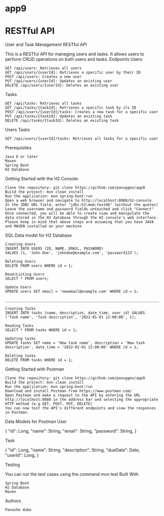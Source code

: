 # app9
 
# RESTful API
 User and Task Management RESTful API

This is a RESTful API for managing users and tasks. It allows users to perform CRUD operations on both users and tasks.
Endpoints
Users

    GET /api/users: Retrieves all users
    GET /api/users/{userId}: Retrieves a specific user by their ID
    POST /api/users: Creates a new user
    PUT /api/users/{userId}: Updates an existing user
    DELETE /api/users/{userId}: Deletes an existing user

Tasks

    GET /api/tasks: Retrieves all tasks
    GET /api/tasks/{taskId}: Retrieves a specific task by its ID
    POST /api/users/{userId}/tasks: Creates a new task for a specific user
    PUT /api/tasks/{taskId}: Updates an existing task
    DELETE /api/tasks/{taskId}: Deletes an existing task

Users Tasks

    GET /api/users/{userId}/tasks: Retrieves all tasks for a specific user


Prerequisites

    Java 8 or later
    Maven
    Spring Boot
    H2 Database


Getting Started with the H2 Console:

    Clone the repository: git clone https://github.com/panuggex/app9
    Build the project: mvn clean install
    Run the application: mvn spring-boot:run
    Open a web browser and navigate to http://localhost:8080/h2-console
    In the JDBC URL field, enter "jdbc:h2:mem:testdb" (without the quotes)
    Leave the username and password fields untouched and click "Connect"
    Once connected, you will be able to create view and manipulate the data stored in the H2 database through the H2 console's web interface.
    Please keep in mind that above steps are assuming that you have JAVA and MAVEN installed on your machine


SQL Data model for H2 Database

    Creating Users
    INSERT INTO USERS (ID, NAME, EMAIL, PASSWORD)
    VALUES (1, 'John Doe', 'johndoe@example.com', 'password123');

    Deleting Users
    DELETE FROM users WHERE id = 1;

    Read/Listing Users
    SELECT * FROM users;

    Update Users
    UPDATE users SET email = 'newemail@example.com' WHERE id = 1;

    _____________________________________________________________________________________________________________________________

    Creating Tasks
    INSERT INTO tasks (name, description, date_time, user_id) VALUES ('Task name', 'Task description', '2022-01-01 12:00:00', 1);

    Reading Tasks
    SELECT * FROM tasks WHERE id = 1;

    Updating tasks
    UPDATE tasks SET name = 'New task name', description = 'New task description', date_time = '2022-02-01 12:00:00' WHERE id = 1;

    Deleting tasks
    DELETE FROM tasks WHERE id = 1;

Getting Started with Postman

    Clone the repository: git clone https://github.com/panuggex/app9
    Build the project: mvn clean install
    Run the application: mvn spring-boot:run
    Download and install Postman from https://www.postman.com/
    Open Postman and make a request to the API by entering the URL http://localhost:8080 in the address bar and selecting the appropriate HTTP method (e.g GET, POST, PUT, DELETE)
    You can now test the API's different endpoints and view the responses in Postman.



Data Models for Postman
User

{
    "id": Long,
    "name": String,
    "email": String,
    "password": String,
}

Task

{
    "id": Long,
    "name": String,
    "description": String,
    "dueDate": Date,
    "userId": Long,
}

Testing

You can run the test cases using the command mvn test
Built With

    Spring Boot
    H2 Database
    Maven

Authors

    Panashe dube